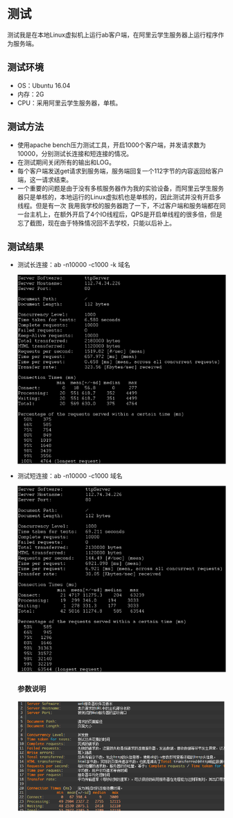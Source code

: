 # 测试

测试我是在本地Linux虚拟机上运行ab客户端，在阿里云学生服务器上运行程序作为服务端。

## 测试环境

- OS：Ubuntu 16.04
- 内存：2G
- CPU：采用阿里云学生服务器，单核。

## 测试方法

- 使用apache bench压力测试工具，开启1000个客户端，并发请求数为10000，分别测试长连接和短连接的情况。
- 在测试期间关闭所有的输出和LOG。
- 每个客户端发送get请求到服务端，服务端回复一个112字节的内容返回给客户端，这一请求结束。
- 一个重要的问题是由于没有多核服务器作为我的实验设备，而阿里云学生服务器只是单核的，本地运行的Linux虚拟机也是单核的，因此测试并没有开启多线程。但是有一次 我用我学校的服务器跑了一下，不过客户端和服务端都在同一台主机上，在额外开启了4个IO线程后，QPS是开启单线程的很多倍，但是忘了截图，现在由于特殊情况回不去学校，只能以后补上。

## 测试结果

- 测试长连接：ab -n10000 -c1000 -k 域名

  ![长连接测试](https://github.com/daxiaobin/HttpWebServer/blob/master/datum/长连接测试.png)

- 测试短连接：ab -n10000 -c1000 域名

  ![短连接测试](https://github.com/daxiaobin/HttpWebServer/blob/master/datum/短连接测试.png)

  ### 参数说明

  ![参数说明](https://github.com/daxiaobin/HttpWebServer/blob/master/datum/参数说明.png)


